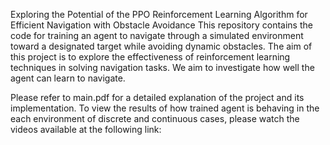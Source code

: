 Exploring the Potential of the PPO Reinforcement Learning Algorithm for Efficient Navigation with Obstacle Avoidance
This repository contains the code for training an agent to navigate through a simulated environment toward a designated target while avoiding dynamic obstacles. The aim of this project is to explore the effectiveness of reinforcement learning techniques in solving navigation tasks. We aim to investigate how well the agent can learn to navigate.

Please refer to main.pdf for a detailed explanation of the project and its implementation.
To view the results of how trained agent is behaving in the each environment of discrete and continuous cases, please watch the videos available at the following link:
